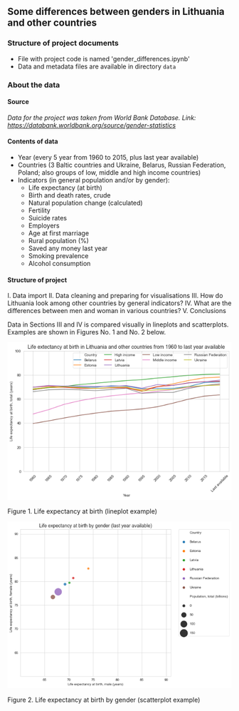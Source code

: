 ## Some differences between genders in Lithuania and other countries

### Structure of project documents 

* File with project code is named 'gender_differences.ipynb'
* Data and metadata files are available in directory `data`
       

### About the data
#### Source

_Data for the project was taken from World Bank Database._
_Link: https://databank.worldbank.org/source/gender-statistics_


#### Contents of data
* Year (every 5 year from 1960 to 2015, plus last year available)
* Countries (3 Baltic countries and Ukraine, Belarus, Russian Federation, Poland; also groups of low, middle and high income countries)
* Indicators (in general population and/or by gender):
    * Life expectancy (at birth) 
    * Birth and death rates, crude
    * Natural population change (calculated)
    * Fertility
    * Suicide rates
    * Employers
    * Age at first marriage
    * Rural population (%)
    * Saved any money last year
    * Smoking prevalence
    * Alcohol consumption

#### Structure of project
I. Data import
II. Data cleaning and preparing for visualisations
III. How do Lithuania look among other countries by general indicators?
IV. What are the differences between men and woman in various countries?
V. Conclusions


Data in Sections III and IV is compared visually in lineplots and scatterplots. Examples are shown in Figures No. 1 and No. 2 below.

![life expectancy total](/img/LEb_total.png)

Figure 1. Life expectancy at birth (lineplot example)

![life expectancy gender](/img/LEb_gender.png)

Figure 2. Life expectancy at birth by gender (scatterplot example)

  